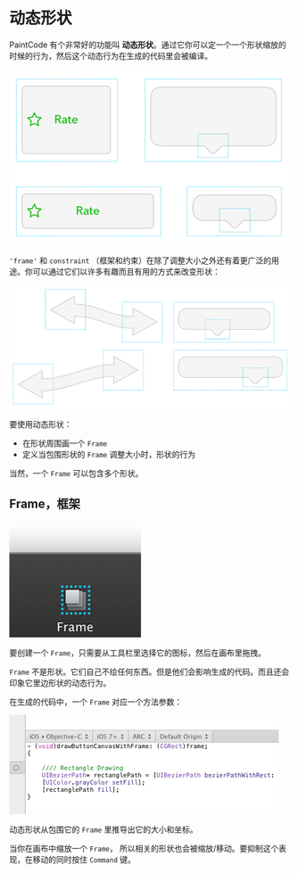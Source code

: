 # 动态形状

PaintCode 有个非常好的功能叫 **动态形状**。通过它你可以定一个一个形状缩放的时候的行为，然后这个动态行为在生成的代码里会被编译。

![](images/dynamicshapes.png)

`'frame'` 和 `constraint` （框架和约束）在除了调整大小之外还有着更广泛的用途。你可以通过它们以许多有趣而且有用的方式来改变形状：

![](images/dynamicbezierexample2.png)

要使用动态形状：

- 在形状周围画一个 `Frame`
- 定义当包围形状的 `Frame` 调整大小时，形状的行为
  
当然，一个 `Frame` 可以包含多个形状。

## Frame，框架

![](images/frameicon.png)

要创建一个 `Frame`，只需要从工具栏里选择它的图标，然后在画布里拖拽。

`Frame` 不是形状。它们自己不绘任何东西。但是他们会影响生成的代码。而且还会印象它里边形状的动态行为。

在生成的代码中，一个 `Frame` 对应一个方法参数：

![](images/framerect.png)

动态形状从包围它的 `Frame` 里推导出它的大小和坐标。

当你在画布中缩放一个 `Frame`， 所以相关的形状也会被缩放/移动。要抑制这个表现，在移动的同时按住 `Command` 键。

